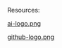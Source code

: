Resources:

[ai-logo.png](https://www.cleanpng.com/png-artificial-intelligence-research-synthetic-intelli-5894619/)

[github-logo.png]()